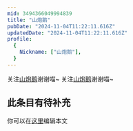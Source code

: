```yaml
---
mid: 3494366049994839
title: "山炮鹅"
pubDate: "2024-11-04T11:22:11.616Z"
updatedDate: "2024-11-04T11:22:11.616Z"
profile:
  {
    Nickname: ["山炮鹅"],
  }
---
```


关注[山炮鹅](https://space.bilibili.com/3494366049994839)谢谢喵~ 关注[山炮鹅](https://space.bilibili.com/3494366049994839)谢谢喵~

## 此条目有待补充
你可以在[这里](https://github.com/Yuhanawa/VTuber.ICU/edit/master/src/content/v/山炮鹅/index.md)编辑本文
